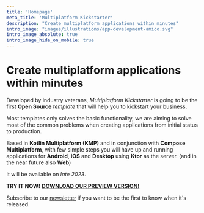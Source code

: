 ```yaml
---
title: 'Homepage'
meta_title: 'Multiplatform Kickstarter'
description: "Create multiplatform applications within minutes"
intro_image: "images/illustrations/app-development-amico.svg"
intro_image_absolute: true
intro_image_hide_on_mobile: true
---
```


# Create multiplatform applications within minutes

Developed by industry veterans, *Multiplatform Kickstarter* is going to be the first **Open Source** *template* that will help you to kickstart your business.

Most templates only solves the basic functionality, we are aiming to solve most of the common problems when creating applications from initial status to production.

Based in **Kotlin Multiplatform (KMP)** and in conjunction with **Compose Multiplatform**, with few simple steps you will have up and running applications for **Android**, **iOS** and **Desktop** using **Ktor** as the server. (and in the near future also **Web**)

It will be available on *late 2023*.

**TRY IT NOW!**
[**DOWNLOAD OUR PREVIEW VERSION!**](https://github.com/MultiplatformKickstarter/kmp-template)

Subscribe to our [newsletter](https://multiplatformkickstarter.substack.com/) if you want to be the first to know when it's released.
